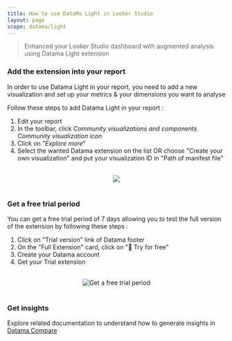 ```yaml
---
title: How to use DataMa Light in Looker Studio
layout: page
scope: datama/light
---
```


> Enhanced your Looker Studio dashboard with augmented analysis using Datama Light extension

### Add the extension into your report

In order to use Datama Light in your report, you need to add a new visualization and set up your metrics & your dimensions you want to analyse

Follow these steps to add Datama Light in your report : 

1. Edit your report
2. In the toolbar, click _Community visualizations and components Community visualization icon_
3. Click on "_Explore more_"
4. Select the wanted Datama extension on the list OR choose "Create your own visualization" and put your visualization ID in "Path of manifest file"

<br>

<center><img src="{{site.url}}/{{site.baseurl}}/extensions/assets/gif/looker.gif" /></center>

<br>

### Get a free trial period

You can get a free trial period of 7 days allowing you to test the full version of the extension by following these steps :

1. Click on "Trial version" link of Datama footer
2. On the "Full Extension" card, click on "🚀 Try for free"
3. Create your Datama account
4. Get your Trial extension

<br>

<center><img src="{{site.url}}/{{site.baseurl}}/extensions/assets/gif/looker-try.gif" alt="Get a free trial period"/></center>

<br>

### Get insights

Explore related documentation to understand how to generate insights in [Datama Compare]({{site.url}}/{{site.baseurl}}/extensions/datama-compare/introduction.html)